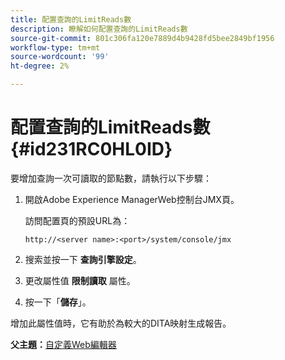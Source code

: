 ```yaml
---
title: 配置查詢的LimitReads數
description: 瞭解如何配置查詢的LimitReads數
source-git-commit: 801c306fa120e7889d4b9428fd5bee2849bf1956
workflow-type: tm+mt
source-wordcount: '99'
ht-degree: 2%

---
```



# 配置查詢的LimitReads數 {#id231RC0HL0ID}

要增加查詢一次可讀取的節點數，請執行以下步驟：

1. 開啟Adobe Experience ManagerWeb控制台JMX頁。

   訪問配置頁的預設URL為：

   ```http
   http://<server name>:<port>/system/console/jmx
   ```

1. 搜索並按一下 **查詢引擎設定**。

1. 更改屬性值 **限制讀取** 屬性。

1. 按一下「**儲存**」。


增加此屬性值時，它有助於為較大的DITA映射生成報告。

**父主題：**[&#x200B;自定義Web編輯器](conf-web-editor.md)

